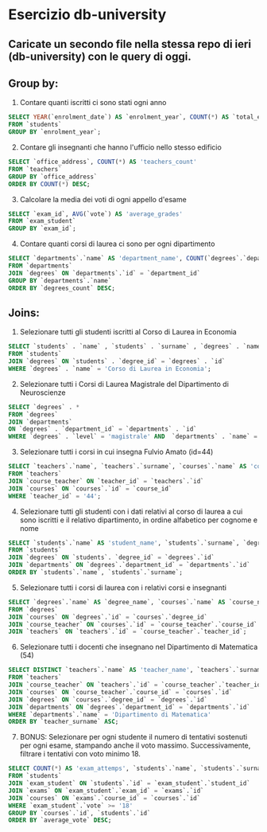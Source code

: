 # Esercizio db-university

## Caricate un secondo file nella stessa repo di ieri (db-university) con le query di oggi.

## Group by:

1. Contare quanti iscritti ci sono stati ogni anno

```sql
SELECT YEAR(`enrolment_date`) AS `enrolment_year`, COUNT(*) AS `total_enrolment`
FROM `students`
GROUP BY `enrolment_year`;
```

2. Contare gli insegnanti che hanno l'ufficio nello stesso edificio

```sql
SELECT `office_address`, COUNT(*) AS 'teachers_count'
FROM `teachers`
GROUP BY `office_address`
ORDER BY COUNT(*) DESC;
```

3. Calcolare la media dei voti di ogni appello d'esame

```sql
SELECT `exam_id`, AVG(`vote`) AS 'average_grades'
FROM `exam_student`
GROUP BY `exam_id`;
```

4. Contare quanti corsi di laurea ci sono per ogni dipartimento

```sql
SELECT `departments`.`name` AS 'department_name', COUNT(`degrees`.`department_id`) AS 'degrees_count'
FROM `departments`
JOIN `degrees` ON `departments`.`id` = `department_id`
GROUP BY `departments`.`name`
ORDER BY `degrees_count` DESC;
```

## Joins:

1. Selezionare tutti gli studenti iscritti al Corso di Laurea in Economia

```sql
SELECT `students` . `name` , `students` . `surname` , `degrees` . `name` AS `degree_name`
FROM `students`
JOIN `degrees` ON `students` . `degree_id` = `degrees` . `id`
WHERE `degrees` . `name` = 'Corso di Laurea in Economia';
```

2. Selezionare tutti i Corsi di Laurea Magistrale del Dipartimento di Neuroscienze

```sql
SELECT `degrees` . *
FROM `degrees`
JOIN `departments`
ON `degrees` . `department_id` = `departments` . `id`
WHERE `degrees` . `level` = 'magistrale' AND  `departments` . `name` = 'Dipartimento di Neuroscienze';
```

3. Selezionare tutti i corsi in cui insegna Fulvio Amato (id=44)

```sql
SELECT `teachers`.`name`, `teachers`.`surname`, `courses`.`name` AS 'courses_name'
FROM `teachers`
JOIN `course_teacher` ON `teacher_id` = `teachers`.`id`
JOIN `courses` ON `courses`.`id` = `course_id`
WHERE `teacher_id` = '44';
```

4. Selezionare tutti gli studenti con i dati relativi al corso di laurea a cui sono iscritti e il relativo dipartimento, in ordine alfabetico per cognome e nome

```sql
SELECT `students`.`name` AS 'student_name', `students`.`surname`, `degrees`.`name` AS 'degrees_name', `departments`.`name` AS 'department_name'
FROM `students`
JOIN `degrees` ON `students`. `degree_id` = `degrees`.`id`
JOIN `departments` ON `degrees`.`department_id` = `departments`.`id`
ORDER BY `students`.`name`, `students`.`surname`;
```

5. Selezionare tutti i corsi di laurea con i relativi corsi e insegnanti

```sql
SELECT `degrees`.`name` AS `degree_name`, `courses`.`name` AS `course_name`, `teachers`.`name` AS `teacher_name`, `teachers`.`surname`
FROM `degrees`
JOIN `courses` ON `degrees`.`id` = `courses`.`degree_id`
JOIN `course_teacher` ON `courses`.`id` = `course_teacher`.`course_id`
JOIN `teachers` ON `teachers`.`id` = `course_teacher`.`teacher_id`;
```

6. Selezionare tutti i docenti che insegnano nel Dipartimento di Matematica (54)

```sql
SELECT DISTINCT `teachers`.`name` AS 'teacher_name', `teachers`.`surname` AS 'teacher_surname', `departments`.`name` AS 'department_name'
FROM `teachers`
JOIN `course_teacher` ON `teachers`.`id` = `course_teacher`.`teacher_id`
JOIN `courses` ON `course_teacher`.`course_id` = `courses`.`id`
JOIN `degrees` ON `courses`.`degree_id` = `degrees`.`id`
JOIN `departments` ON `degrees`.`department_id` = `departments`.`id`
WHERE `departments`.`name` = 'Dipartimento di Matematica'
ORDER BY `teacher_surname` ASC;
```

7. BONUS: Selezionare per ogni studente il numero di tentativi sostenuti per ogni esame, stampando anche il voto massimo. Successivamente, filtrare i tentativi con voto minimo 18.

```sql
SELECT COUNT(*) AS 'exam_attemps', `students`.`name`, `students`.`surname`, `courses`.`name` AS 'course_name', MAX(`exam_student`.`vote`) AS 'max_vote', MIN(`exam_student`.`vote`) AS 'min_vote', AVG(`exam_student`.`vote`) AS 'average_vote'
FROM `students`
JOIN `exam_student` ON `students`.`id` = `exam_student`.`student_id`
JOIN `exams` ON `exam_student`.`exam_id` = `exams`.`id`
JOIN `courses` ON `exams`.`course_id` = `courses`.`id`
WHERE `exam_student`.`vote` >= '18'
GROUP BY `courses`.`id`, `students`.`id`
ORDER BY `average_vote` DESC;
```
